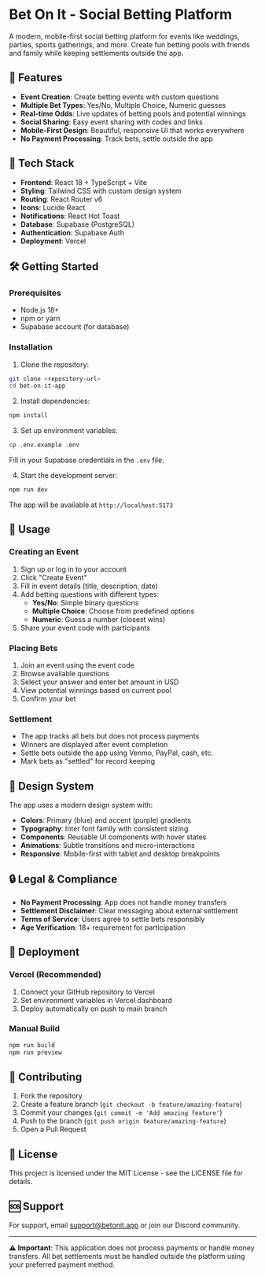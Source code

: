 # Bet On It - Social Betting Platform

A modern, mobile-first social betting platform for events like weddings, parties, sports gatherings, and more. Create fun betting pools with friends and family while keeping settlements outside the app.

## 🎯 Features

- **Event Creation**: Create betting events with custom questions
- **Multiple Bet Types**: Yes/No, Multiple Choice, Numeric guesses
- **Real-time Odds**: Live updates of betting pools and potential winnings
- **Social Sharing**: Easy event sharing with codes and links
- **Mobile-First Design**: Beautiful, responsive UI that works everywhere
- **No Payment Processing**: Track bets, settle outside the app

## 🚀 Tech Stack

- **Frontend**: React 18 + TypeScript + Vite
- **Styling**: Tailwind CSS with custom design system
- **Routing**: React Router v6
- **Icons**: Lucide React
- **Notifications**: React Hot Toast
- **Database**: Supabase (PostgreSQL)
- **Authentication**: Supabase Auth
- **Deployment**: Vercel

## 🛠️ Getting Started

### Prerequisites

- Node.js 18+ 
- npm or yarn
- Supabase account (for database)

### Installation

1. Clone the repository:
```bash
git clone <repository-url>
cd bet-on-it-app
```

2. Install dependencies:
```bash
npm install
```

3. Set up environment variables:
```bash
cp .env.example .env
```

Fill in your Supabase credentials in the `.env` file.

4. Start the development server:
```bash
npm run dev
```

The app will be available at `http://localhost:5173`

## 📱 Usage

### Creating an Event

1. Sign up or log in to your account
2. Click "Create Event" 
3. Fill in event details (title, description, date)
4. Add betting questions with different types:
   - **Yes/No**: Simple binary questions
   - **Multiple Choice**: Choose from predefined options  
   - **Numeric**: Guess a number (closest wins)
5. Share your event code with participants

### Placing Bets

1. Join an event using the event code
2. Browse available questions
3. Select your answer and enter bet amount in USD
4. View potential winnings based on current pool
5. Confirm your bet

### Settlement

- The app tracks all bets but does not process payments
- Winners are displayed after event completion
- Settle bets outside the app using Venmo, PayPal, cash, etc.
- Mark bets as "settled" for record keeping

## 🎨 Design System

The app uses a modern design system with:

- **Colors**: Primary (blue) and accent (purple) gradients
- **Typography**: Inter font family with consistent sizing
- **Components**: Reusable UI components with hover states
- **Animations**: Subtle transitions and micro-interactions
- **Responsive**: Mobile-first with tablet and desktop breakpoints

## 🔒 Legal & Compliance

- **No Payment Processing**: App does not handle money transfers
- **Settlement Disclaimer**: Clear messaging about external settlement
- **Terms of Service**: Users agree to settle bets responsibly
- **Age Verification**: 18+ requirement for participation

## 🚀 Deployment

### Vercel (Recommended)

1. Connect your GitHub repository to Vercel
2. Set environment variables in Vercel dashboard
3. Deploy automatically on push to main branch

### Manual Build

```bash
npm run build
npm run preview
```

## 🤝 Contributing

1. Fork the repository
2. Create a feature branch (`git checkout -b feature/amazing-feature`)
3. Commit your changes (`git commit -m 'Add amazing feature'`)
4. Push to the branch (`git push origin feature/amazing-feature`)
5. Open a Pull Request

## 📄 License

This project is licensed under the MIT License - see the LICENSE file for details.

## 🆘 Support

For support, email support@betonit.app or join our Discord community.

---

**⚠️ Important**: This application does not process payments or handle money transfers. All bet settlements must be handled outside the platform using your preferred payment method.
